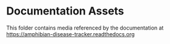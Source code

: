 # Documentation Assets

This folder contains media referenced by the documentation at https://amphibian-disease-tracker.readthedocs.org
